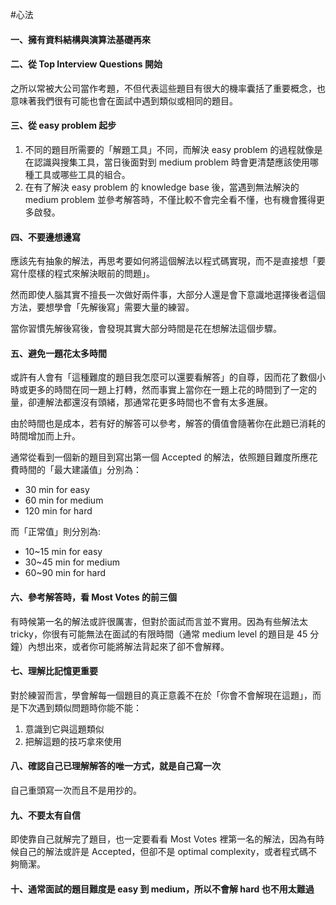 #心法

#### 一、擁有資料結構與演算法基礎再來

#### 二、從 Top Interview Questions 開始

之所以常被大公司當作考題，不但代表這些題目有很大的機率囊括了重要概念，也意味著我們很有可能也會在面試中遇到類似或相同的題目。

#### 三、從 easy problem 起步

1. 不同的題目所需要的「解題工具」不同，而解決 easy problem 的過程就像是在認識與搜集工具，當日後面對到 medium problem 時會更清楚應該使用哪種工具或哪些工具的組合。
2. 在有了解決 easy problem 的 knowledge base 後，當遇到無法解決的 medium problem 並參考解答時，不僅比較不會完全看不懂，也有機會獲得更多啟發。

#### 四、不要邊想邊寫

應該先有抽象的解法，再思考要如何將這個解法以程式碼實現，而不是直接想「要寫什麼樣的程式來解決眼前的問題」。

然而即使人腦其實不擅長一次做好兩件事，大部分人還是會下意識地選擇後者這個方法，要想學會「先解後寫」需要大量的練習。

當你習慣先解後寫後，會發現其實大部分時間是花在想解法這個步驟。

#### 五、避免一題花太多時間

或許有人會有「這種難度的題目我怎麼可以還要看解答」的自尊，因而花了數個小時或更多的時間在同一題上打轉，然而事實上當你在一題上花的時間到了一定的量，卻連解法都還沒有頭緒，那通常花更多時間也不會有太多進展。

由於時間也是成本，若有好的解答可以參考，解答的價值會隨著你在此題已消耗的時間增加而上升。

通常從看到一個新的題目到寫出第一個 Accepted 的解法，依照題目難度所應花費時間的「最大建議值」分別為：

* 30 min for easy
* 60 min for medium
* 120 min for hard

而「正常值」則分別為:

* 10~15 min for easy
* 30~45 min for medium
* 60~90 min for hard

#### 六、參考解答時，看 Most Votes 的前三個

有時候第一名的解法或許很厲害，但對於面試而言並不實用。因為有些解法太 tricky，你很有可能無法在面試的有限時間（通常 medium level 的題目是 45 分鐘）內想出來，或者你可能將解法背起來了卻不會解釋。

#### 七、理解比記憶更重要

對於練習而言，學會解每一個題目的真正意義不在於「你會不會解現在這題」，而是下次遇到類似問題時你能不能：

1. 意識到它與這題類似
2. 把解這題的技巧拿來使用

#### 八、確認自己已理解解答的唯一方式，就是自己寫一次

自己重頭寫一次而且不是用抄的。

#### 九、不要太有自信

即使靠自己就解完了題目，也一定要看看 Most Votes 裡第一名的解法，因為有時候自己的解法或許是 Accepted，但卻不是 optimal complexity，或者程式碼不夠簡潔。

#### 十、通常面試的題目難度是 easy 到 medium，所以不會解 hard 也不用太難過